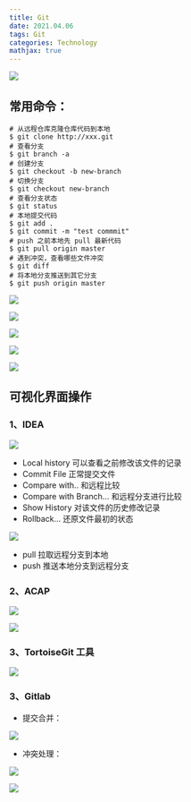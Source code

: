 ```yaml
---
title: Git
date: 2021.04.06
tags: Git
categories: Technology  
mathjax: true 
---
```


![](https://wyiyi.github.io/amber/contents/git/git.png)



## 常用命令：
 ```
# 从远程仓库克隆仓库代码到本地
$ git clone http://xxx.git
# 查看分支
$ git branch -a
# 创建分支
$ git checkout -b new-branch
# 切换分支
$ git checkout new-branch
# 查看分支状态
$ git status
# 本地提交代码
$ git add .
$ git commit -m "test commmit"
# push 之前本地先 pull 最新代码
$ git pull origin master
# 遇到冲突，查看哪些文件冲突
$ git diff
# 将本地分支推送到其它分支
$ git push origin master
 ```

![](https://wyiyi.github.io/amber/contents/git/bash.png)

![](https://wyiyi.github.io/amber/contents/git/bash1.png)

![](https://wyiyi.github.io/amber/contents/git/bash2.png)

![](https://wyiyi.github.io/amber/contents/git/idea1.png)

![](https://wyiyi.github.io/amber/contents/git/idea.png)


## 可视化界面操作
### 1、IDEA 
![](https://wyiyi.github.io/amber/contents/git/idea2.png)
- Local history 可以查看之前修改该文件的记录
- Commit File 正常提交文件
- Compare with.. 和远程比较
- Compare with Branch... 和远程分支进行比较
- Show History 对该文件的历史修改记录
- Rollback... 还原文件最初的状态

![](https://wyiyi.github.io/amber/contents/git/idea3.png)
- pull 拉取远程分支到本地
- push 推送本地分支到远程分支

### 2、ACAP
![](https://wyiyi.github.io/amber/contents/git/acap.png)

![](https://wyiyi.github.io/amber/contents/git/acap2.png)

### 3、TortoiseGit 工具
![](https://wyiyi.github.io/amber/contents/git/tortoiseGit.png)

### 3、Gitlab
- 提交合并：

![](https://wyiyi.github.io/amber/contents/git/gitlab.png)

- 冲突处理：

![](https://wyiyi.github.io/amber/contents/git/gitlab2.png)

![](https://wyiyi.github.io/amber/contents/git/gitlab1.png)
